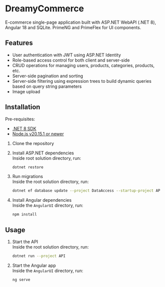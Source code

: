 # DreamyCommerce

E-commerce single-page application built with ASP.NET WebAPI (.NET 8), Angular 18 and SQLite. PrimeNG and PrimeFlex for UI components.

## Features

- User authentication with JWT using ASP.NET Identity
- Role-based access control for both client and server-side
- CRUD operations for managing users, products, categories, products, etc.
- Server-side pagination and sorting
- Server-side filtering using expression trees to build dynamic queries based on query string parameters
- Image upload

## Installation

Pre-requisites:
- [.NET 8 SDK](https://dotnet.microsoft.com/download/dotnet/8.0)
- [Node.js v20.15.1 or newer](https://nodejs.org/en/download/package-manager)

1. Clone the repository
2. Install ASP.NET dependencies  
   Inside root solution directory, run:

   ```bash
   dotnet restore
   ```
3. Run migrations  
   Inside the root solution directory, run:

   ```bash
   dotnet ef database update --project DataAccess --startup-project API
   ```
4. Install Angular dependencies  
   Inside the `AngularUI` directory, run:

   ```bash
   npm install
   ```
## Usage

1. Start the API  
   Inside the root solution directory, run:

   ```bash
   dotnet run --project API
   ```

2. Start the Angular app  
    Inside the `AngularUI` directory, run:
    
    ```bash
    ng serve
    ```




